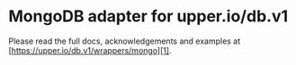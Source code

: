 # MongoDB adapter for upper.io/db.v1

Please read the full docs, acknowledgements and examples at
[https://upper.io/db.v1/wrappers/mongo][1].

[1]: https://upper.io/db.v1/wrappers/mongo
